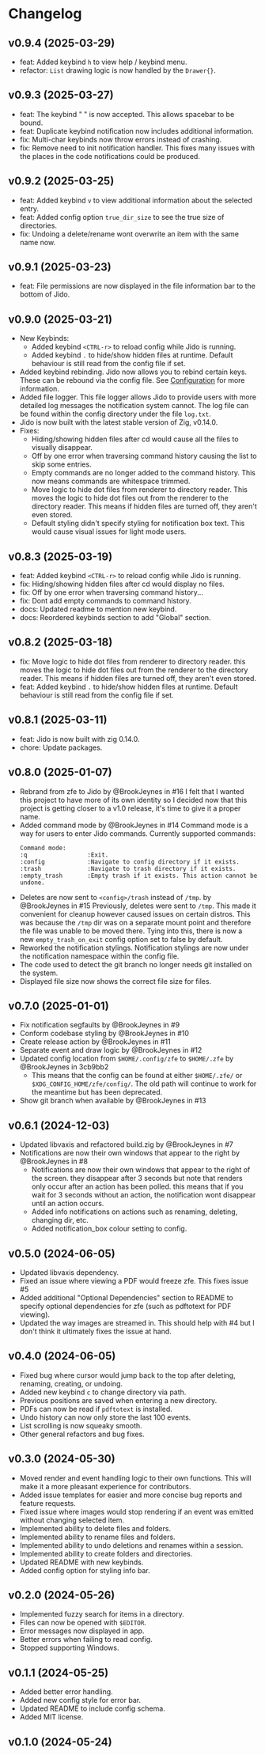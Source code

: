 # Changelog

## v0.9.4 (2025-03-29)
- feat: Added keybind `h` to view help / keybind menu.
- refactor: `List` drawing logic is now handled by the `Drawer{}`.

## v0.9.3 (2025-03-27)
- feat: The keybind " " is now accepted. This allows spacebar to be bound.
- feat: Duplicate keybind notification now includes additional information.
- fix: Multi-char keybinds now throw errors instead of crashing.
- fix: Remove need to init notification handler. This fixes many issues with 
  the places in the code notifications could be produced.

## v0.9.2 (2025-03-25)
- feat: Added keybind `v` to view additional information about the selected entry.
- feat: Added config option `true_dir_size` to see the true size of directories.
- fix: Undoing a delete/rename wont overwrite an item with the same name now.

## v0.9.1 (2025-03-23)
- feat: File permissions are now displayed in the file information bar to the 
  bottom of Jido.

## v0.9.0 (2025-03-21)
- New Keybinds:
    - Added keybind `<CTRL-r>` to reload config while Jido is running.
    - Added keybind `.` to hide/show hidden files at runtime.
      Default behaviour is still read from the config file if set.
- Added keybind rebinding.
  Jido now allows you to rebind certain keys. These can be rebound via the config
  file. See [Configuration](https://github.com/BrookJeynes/jido?tab=readme-ov-file#configuration) 
  for more information.
- Added file logger.
  This file logger allows Jido to provide users with more detailed log messages
  the notification system cannot. The log file can be found within the config
  directory under the file `log.txt`.
- Jido is now built with the latest stable version of Zig, v0.14.0.
- Fixes:
    - Hiding/showing hidden files after cd would cause all the files to visually
      disappear.
    - Off by one error when traversing command history causing the list to skip 
      some entries.
    - Empty commands are no longer added to the command history. This now means
      commands are whitespace trimmed.
    - Move logic to hide dot files from renderer to directory reader.
      This moves the logic to hide dot files out from the renderer to the
      directory reader. This means if hidden files are turned off, they aren't
      even stored.
    - Default styling didn't specify styling for notification box text. This
      would cause visual issues for light mode users.

## v0.8.3 (2025-03-19)
- feat: Added keybind `<CTRL-r>` to reload config while Jido is running.
- fix: Hiding/showing hidden files after cd would display no files.
- fix: Off by one error when traversing command history...
- fix: Dont add empty commands to command history.
- docs: Updated readme to mention new keybind.
- docs: Reordered keybinds section to add "Global" section.

## v0.8.2 (2025-03-18)
- fix: Move logic to hide dot files from renderer to directory reader.
  this moves the logic to hide dot files out from the renderer to the
  directory reader. This means if hidden files are turned off, they aren't
  even stored.
- feat: Added keybind `.` to hide/show hidden files at runtime.
  Default behaviour is still read from the config file if set.

## v0.8.1 (2025-03-11)
- feat: Jido is now built with zig 0.14.0.
- chore: Update packages.

## v0.8.0 (2025-01-07)
- Rebrand from zfe to Jido by @BrookJeynes in #16
  I felt that I wanted this project to have more of its own identity so I 
  decided now that this project is getting closer to a v1.0 release, it's time 
  to give it a proper name.
- Added command mode by @BrookJeynes in #14
  Command mode is a way for users to enter Jido commands. 
  Currently supported commands:
  ```
  Command mode:
  :q                 :Exit.
  :config            :Navigate to config directory if it exists.
  :trash             :Navigate to trash directory if it exists.
  :empty_trash       :Empty trash if it exists. This action cannot be undone.
  ```
- Deletes are now sent to `<config>/trash` instead of `/tmp`. by @BrookJeynes in #15
  Previously, deletes were sent to `/tmp`. This made it convenient for cleanup 
  however caused issues on certain distros. This was because the `/tmp` dir was 
  on a separate mount point and therefore the file was unable to be moved there. 
  Tying into this, there is now a new `empty_trash_on_exit` config option set to 
  false by default.
- Reworked the notification stylings. Notification stylings are now under the 
  notification namespace within the config file.
- The code used to detect the git branch no longer needs git installed on the 
  system.
- Displayed file size now shows the correct file size for files.

## v0.7.0 (2025-01-01)
- Fix notification segfaults by @BrookJeynes in #9
- Conform codebase styling by @BrookJeynes in #10
- Create release action by @BrookJeynes in #11
- Separate event and draw logic by @BrookJeynes in #12
- Updated config location from `$HOME/.config/zfe` to `$HOME/.zfe` by @BrookJeynes in 3cb9bb2
    - This means that the config can be found at either `$HOME/.zfe/` or 
      `$XDG_CONFIG_HOME/zfe/config/`. The old path will continue to work for 
      the meantime but has been deprecated.
- Show git branch when available by @BrookJeynes in #13

## v0.6.1 (2024-12-03)
- Updated libvaxis and refactored build.zig by @BrookJeynes in #7
- Notifications are now their own windows that appear to the right by @BrookJeynes in #8
    - Notifications are now their own windows that appear to the right of the 
      screen. they disappear after 3 seconds but note that renders only occur 
      after an action has been polled. this means that if you wait for 3 seconds 
      without an action, the notification wont disappear until an action occurs.
    - Added info notifications on actions such as renaming, deleting, changing 
      dir, etc.
    - Added notification_box colour setting to config.

## v0.5.0 (2024-06-05)
- Updated libvaxis dependency.
- Fixed an issue where viewing a PDF would freeze zfe. This fixes issue #5
- Added additional "Optional Dependencies" section to README to specify optional 
  dependencies for zfe (such as pdftotext for PDF viewing).
- Updated the way images are streamed in. This should help with #4 but I don't 
  think it ultimately fixes the issue at hand.

## v0.4.0 (2024-06-05)
- Fixed bug where cursor would jump back to the top after deleting, renaming, 
  creating, or undoing.
- Added new keybind `c` to change directory via path.
- Previous positions are saved when entering a new directory.
- PDFs can now be read if `pdftotext` is installed.
- Undo history can now only store the last 100 events.
- List scrolling is now squeaky smooth.
- Other general refactors and bug fixes.

## v0.3.0 (2024-05-30)
- Moved render and event handling logic to their own functions. This will make 
  it a more pleasant experience for contributors.
- Added issue templates for easier and more concise bug reports and feature 
  requests.
- Fixed issue where images would stop rendering if an event was emitted without 
  changing selected item.
- Implemented ability to delete files and folders.
- Implemented ability to rename files and folders.
- Implemented ability to undo deletions and renames within a session.
- Implemented ability to create folders and directories.
- Updated README with new keybinds.
- Added config option for styling info bar.

## v0.2.0 (2024-05-26)
- Implemented fuzzy search for items in a directory.
- Files can now be opened with `$EDITOR`.
- Error messages now displayed in app.
- Better errors when failing to read config.
- Stopped supporting Windows.

## v0.1.1 (2024-05-25)
- Added better error handling.
- Added new config style for error bar.
- Updated README to include config schema.
- Added MIT license.

## v0.1.0 (2024-05-24)
